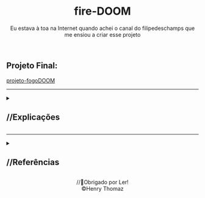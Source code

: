 
   <h1 align="center">fire-DOOM </h1>
<p align="center">Eu estava à toa na Internet quando achei o canal do filipedeschamps que me ensiou a criar esse projeto</p>
<br>
<h2>Projeto Final:</h2>

[projeto-fogoDOOM](https://henryth-frontend.github.io/fire-DOOM/)
<hr>
<details>
<summary><h2>//Explicações</h2></summary>
<br>
<h2>O projeto é separado em três partes:</h2>
  //Estrutura de Dados:

      fireDataEstrutucture() {
      
      }
  <hr>
  //Algoritmo:

      firePropagation() {

      }
  <hr>
  //Renderização:

      renderFire() {

      }
</details>
<hr>
<details>
  <summary><h2>//Referências</h2></summary>
<hr>
<h4>FilipeDeschamps</h4>
  
[canal-do-filipe](https://www.youtube.com/@FilipeDeschamps/)
<br>
[projeto-video1](https://www.youtube.com/watch?v=HCjDjsHPOco)
<br>
[projeto-video2](https://www.youtube.com/watch?v=fxm8cadCqbs)
<br>
</details>

<p align="center">
    //🔖Obrigado por Ler!
    <br>
    &copy;Henry Thomaz
</p>
